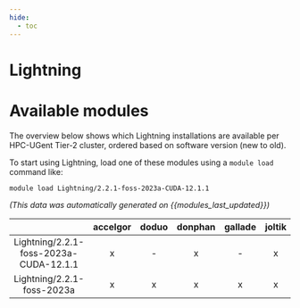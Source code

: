 ```yaml
---
hide:
  - toc
---
```


Lightning
=========

# Available modules


The overview below shows which Lightning installations are available per HPC-UGent Tier-2 cluster, ordered based on software version (new to old).

To start using Lightning, load one of these modules using a `module load` command like:

```shell
module load Lightning/2.2.1-foss-2023a-CUDA-12.1.1
```

*(This data was automatically generated on {{modules_last_updated}})*

| |accelgor|doduo|donphan|gallade|joltik|litleo|shinx|
| :---: | :---: | :---: | :---: | :---: | :---: | :---: | :---: |
|Lightning/2.2.1-foss-2023a-CUDA-12.1.1|x|-|x|-|x|x|-|
|Lightning/2.2.1-foss-2023a|x|x|x|x|x|x|x|
